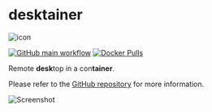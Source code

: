 # desktainer

![icon](https://raw.githubusercontent.com/dmotte/desktainer/main/icon-128.png)

[![GitHub main workflow](https://img.shields.io/github/actions/workflow/status/dmotte/desktainer/main.yml?branch=main&logo=github&label=main&style=flat-square)](https://github.com/dmotte/desktainer/actions)
[![Docker Pulls](https://img.shields.io/docker/pulls/dmotte/desktainer?logo=docker&style=flat-square)](https://hub.docker.com/r/dmotte/desktainer)

Remote **desk**top in a con**tainer**.

Please refer to the [GitHub repository](https://github.com/dmotte/desktainer) for more information.

![Screenshot](https://raw.githubusercontent.com/dmotte/desktainer/main/screen-01.png)
